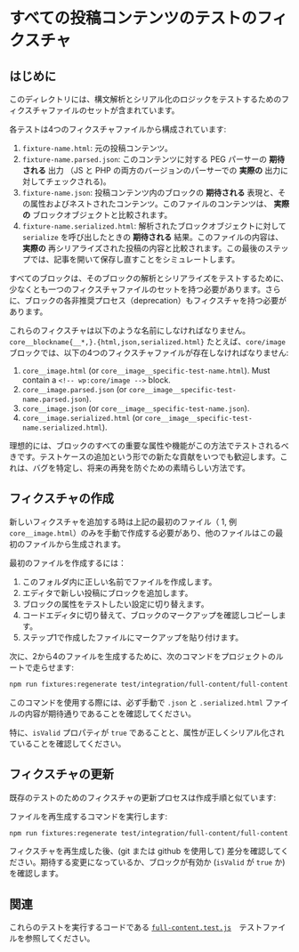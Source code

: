 <!--
# Full post content test fixtures
-->
# すべての投稿コンテンツのテストのフィクスチャ

<!--
## Introduction
-->
## はじめに

<!--
This directory contains sets of fixture files that are used to test the parsing
and serialization logic.
-->
このディレクトリには、構文解析とシリアル化のロジックをテストするためのフィクスチャファイルのセットが含まれています。

<!--
Each test is made up of four fixture files:
-->
各テストは4つのフィクスチャファイルから構成されています:

<!--
1. `fixture-name.html`: The initial post content.
2. `fixture-name.parsed.json`: The **expected** output of the PEG parser for
   this content (checked against the **actual** output of both the JS and PHP
   versions of the parser).
3. `fixture-name.json`: The **expected** representation of the block(s) inside
   the post content, along with their attributes and any nested content. The
   contents of this file are compared against the **actual** block object(s).
4. `fixture-name.serialized.html`: The **expected** result of calling
   `serialize` on the parsed block object(s). The contents of this file are
   compared against the **actual** re-serialized post content. This final step
   simulates opening and re-saving a post.
-->
1. `fixture-name.html`: 元の投稿コンテンツ。
2. `fixture-name.parsed.json`: このコンテンツに対する PEG パーサーの **期待される** 出力 （JS と PHP の両方のバージョンのパーサーでの **実際の** 出力に対してチェックされる)。
3. `fixture-name.json`: 投稿コンテンツ内のブロックの **期待される** 表現と、その属性およびネストされたコンテンツ。このファイルのコンテンツは、 **実際の** ブロックオブジェクトと比較されます。
4. `fixture-name.serialized.html`: 解析されたブロックオブジェクトに対して `serialize` を呼び出したときの **期待される** 結果。このファイルの内容は、 **実際の** 再シリアライズされた投稿の内容と比較されます。この最後のステップでは、記事を開いて保存し直すことをシミュレートします。

<!--
Every block is required to have at least one such set of fixture files to test
the parsing and serialization of that block. Additionally, each deprecation for
a block should also have a fixture.
-->
すべてのブロックは、そのブロックの解析とシリアライズをテストするために、少なくとも一つのフィクスチャファイルのセットを持つ必要があります。さらに、ブロックの各非推奨プロセス（deprecation）もフィクスチャを持つ必要があります。

<!--
These fixtures must be named like
`core__blockname{__*,}.{html,json,serialized.html}`. For example, for the
`core/image` block, the following four fixture files must exist:
-->
これらのフィクスチャは以下のような名前にしなければなりません。`core__blockname{__*,}.{html,json,serialized.html}`
たとえば、`core/image`ブロックでは、以下の4つのフィクスチャファイルが存在しなければなりません:

1. `core__image.html` (or `core__image__specific-test-name.html`). Must
   contain a `<!-- wp:core/image -->` block.
2. `core__image.parsed.json` (or `core__image__specific-test-name.parsed.json`).
3. `core__image.json` (or `core__image__specific-test-name.json`).
4. `core__image.serialized.html` (or
   `core__image__specific-test-name.serialized.html`).

<!--
Ideally all important attributes and features of the block should be tested
this way. New contributions in the form of additional test cases are always
welcome - this is a great way for us to identify bugs and prevent them from
recurring in the future.
-->
理想的には、ブロックのすべての重要な属性や機能がこの方法でテストされるべきです。テストケースの追加という形での新たな貢献をいつでも歓迎します。これは、バグを特定し、将来の再発を防ぐための素晴らしい方法です。

<!--
## Creating Fixtures
-->
## フィクスチャの作成

<!--
When adding a new fixtures, only the first file above (1, e.g. `core__image.html`) needs
to be created manually, the other files are generated from this first file.
-->
新しいフィクスチャを追加する時は上記の最初のファイル（ 1, 例`core__image.html`）のみを手動で作成する必要があり、他のファイルはこの最初のファイルから生成されます。

<!--
To create the first file:
-->
最初のファイルを作成するには：

<!--
1. Create a file with the correct name in this folder.
2. Add the block to an new post in the editor.
3. Toggle the block attributes to desired settings for the test.
4. Switch to the code editor view and copy the block markup.
5. Paste the markup into the file you created at step 1.
-->
1. このフォルダ内に正しい名前でファイルを作成します。
2. エディタで新しい投稿にブロックを追加します。
3. ブロックの属性をテストしたい設定に切り替えます。
4. コードエディタに切り替えて、ブロックのマークアップを確認しコピーします。
5. ステップ1で作成したファイルにマークアップを貼り付けます。

<!--
Next, to generate files (2) through (4) run the following command from the root of the
project:
-->
次に、2から4のファイルを生成するために、次のコマンドをプロジェクトのルートで走らせます:

```sh
npm run fixtures:regenerate test/integration/full-content/full-content.test.js
```

<!--
When using this command, please be sure to manually verify that the
contents of the `.json` and `.serialized.html` files are as expected.
-->
このコマンドを使用する際には、必ず手動で `.json` と `.serialized.html` ファイルの内容が期待通りであることを確認してください。

<!--
In particular, check that the `isValid` property is `true`, and that
the attributes are serialized correctly.
-->
特に、`isValid` プロパティが `true` であることと、属性が正しくシリアル化されていることを確認してください。

<!--
## Updating Fixtures
-->
## フィクスチャの更新

<!--
The process for updating fixtures for existing tests is similar to that for creating them:
-->
既存のテストのためのフィクスチャの更新プロセスは作成手順と似ています:

<!--
Run the command to regenerate the files:
-->
ファイルを再生成するコマンドを実行します:

```sh
npm run fixtures:regenerate test/integration/full-content/full-content.test.js
```

<!--
After regenerating fixtures, check the diff (using git/github) to check that the changes were expected
and the block is still valid (`isValid` is `true`).
-->
フィクスチャを再生成した後、(git または github を使用して) 差分を確認してください。期待する変更になっているか、ブロックが有効か (`isValid` が `true` か) を確認します。
<!--
## Related
-->
## 関連

<!--
See the
[`full-content.test.js`](../../../../test/integration/full-content/full-content.test.js)
test file for the code that runs these tests.
-->
これらのテストを実行するコードである [`full-content.test.js`](../../../../test/integration/full-content/full-content.test.js)　テストファイルを参照してください。
<!--

